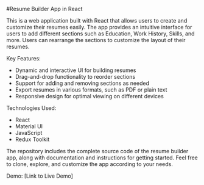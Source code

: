 #Resume Builder App in React

This is a web application built with React that allows users to create and customize their resumes easily. The app provides an intuitive interface for users to add different sections such as Education, Work History, Skills, and more. Users can rearrange the sections to customize the layout of their resumes.

Key Features:

- Dynamic and interactive UI for building resumes
- Drag-and-drop functionality to reorder sections
- Support for adding and removing sections as needed
- Export resumes in various formats, such as PDF or plain text
- Responsive design for optimal viewing on different devices

Technologies Used:

- React
- Material UI
- JavaScript
- Redux Toolkit

The repository includes the complete source code of the resume builder app, along with documentation and instructions for getting started. Feel free to clone, explore, and customize the app according to your needs.

Demo: [Link to Live Demo]
